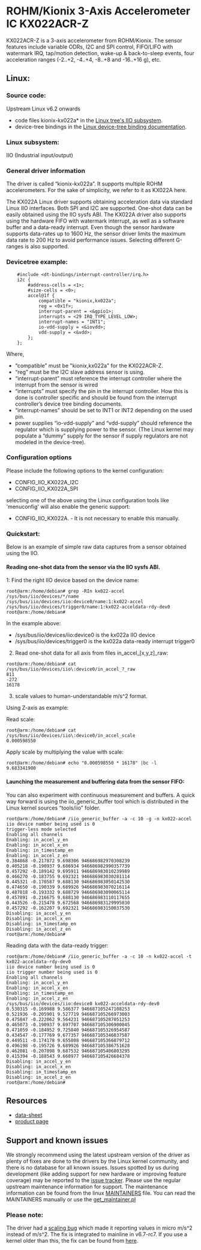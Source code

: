 # ROHM/Kionix 3-Axis Accelerometer IC KX022ACR-Z

KX022ACR-Z is a 3-axis accelerometer from ROHM/Kionix. The sensor features include variable ODRs, I2C and SPI control, FIFO/LIFO with watermark IRQ, tap/motion detection, wake-up & back-to-sleep events, four acceleration ranges (-2..+2, -4..+4, -8..+8 and -16..+16 g), etc.

## Linux:

### Source code:
Upstream Linux v6.2 onwards 
- code files kionix-kx022a* in the [Linux tree's IIO subsystem](https://git.kernel.org/pub/scm/linux/kernel/git/torvalds/linux.git/tree/drivers/iio/accel).
- device-tree bindings in the [Linux device-tree binding documentation](https://git.kernel.org/pub/scm/linux/kernel/git/torvalds/linux.git/tree/Documentation/devicetree/bindings/iio/accel/kionix,kx022a.yaml).


### Linux subsystem:
IIO (Industrial input/output) 

### General driver information

The driver is called “kionix-kx022a”. It supports multiple ROHM accelerometers. For the sake of simplicity, we refer to it as KX022A here.


The KX022A Linux driver supports obtaining acceleration data via standard Linux IIO interfaces. Both SPI and I2C are supported. One-shot data can be easily obtained using the IIO sysfs ABI. The KX022A driver also supports using the hardware FIFO with watermark interrupt, as well as a software buffer and a data-ready interrupt. Even though the sensor hardware supports data-rates up to 1600 Hz, the sensor driver limits the maximum data rate to 200 Hz to avoid performance issues. Selecting different G-ranges is also supported.

### Devicetree example:

```
    #include <dt-bindings/interrupt-controller/irq.h>
    i2c {
        #address-cells = <1>;
        #size-cells = <0>;
        accel@1f {
            compatible = "kionix,kx022a";
            reg = <0x1f>;
            interrupt-parent = <&gpio1>;
            interrupts = <29 IRQ_TYPE_LEVEL_LOW>;
            interrupt-names = "INT1";
            io-vdd-supply = <&iovdd>;
            vdd-supply = <&vdd>;
        };
    };
 ```

Where,

- “compatible” must be "kionix,kx022a" for the KX022ACR-Z.
- “reg” must be the I2C slave address sensor is using.
- “interrupt-parent” must reference the interrupt controller where the interrupt from the sensor is wired 
- “interrupts” must specify the pin in the interrupt controller. How this is done is controller specific and should be found from the interrupt controller’s device tree binding documents.
- “interrupt-names” should be set to INT1 or INT2 depending on the used pin.
- power supplies “io-vdd-supply” and “vdd-supply” should reference the regulator which is supplying power to the sensor. (The Linux kernel may populate a “dummy” supply for the sensor if supply regulators are not modeled in the device-tree).


### Configuration options
Please include the following options to the kernel configuration:
- CONFIG_IIO_KX022A_I2C
- CONFIG_IIO_KX022A_SPI

selecting one of the above using the Linux configuration tools like 'menuconfig' will also enable the generic support:
- CONFIG_IIO_KX022A. - It is not necessary to enable this manually.


### Quickstart:

Below is an example of simple raw data captures from a sensor obtained using the IIO.

#### Reading one-shot data from the sensor via the IIO sysfs ABI.

1: Find the right IIO device based on the device name:

```
root@arm:/home/debian# grep -RIn kx022-accel /sys/bus/iio/devices/*/name
/sys/bus/iio/devices/iio:device0/name:1:kx022-accel
/sys/bus/iio/devices/trigger0/name:1:kx022-acceldata-rdy-dev0
root@arm:/home/debian#
```

In the example above:
- /sys/bus/iio/devices/iio:device0 is the kx022a IIO device
- /sys/bus/iio/devices/trigger0 is the kx022a data-ready interrupt trigger0


2. Read one-shot data for all axis from files in_accel_[x,y,z]_raw:

```
root@arm:/home/debian# cat /sys/bus/iio/devices/iio\:device0/in_accel_?_raw
811
-272
16178
```

3. scale values to human-understandable m/s^2 format.

Using Z-axis as example:

Read scale:

```
root@arm:/home/debian# cat /sys/bus/iio/devices/iio\:device0/in_accel_scale
0.000598550
```
 

Apply scale by multiplying the value with scale:

```
root@arm:/home/debian# echo "0.000598550 * 16178" |bc -l
9.683341900
```


#### Launching the measurement and buffering data from the sensor FIFO:


You can also experiment with continuous measurement and buffers. A quick way forward is using the iio_generic_buffer tool which is distributed in the Linux kernel sources “tools/iio” folder.

```
root@arm:/home/debian# /iio_generic_buffer -a -c 10 -g -n kx022-accel
iio device number being used is 0
trigger-less mode selected
Enabling all channels
Enabling: in_accel_y_en
Enabling: in_accel_x_en
Enabling: in_timestamp_en
Enabling: in_accel_z_en
0.384868 -0.217872 9.698306 946686982970308239
0.405218 -0.190937 9.686934 946686982990357739
0.457292 -0.189142 9.695911 946686983010239989
0.466270 -0.183755 9.692321 946686983030281114
0.445321 -0.170587 9.688130 946686983050142530
0.474650 -0.190339 9.689926 946686983070216114
0.487818 -0.193332 9.688729 946686983090065114
0.457891 -0.216675 9.688130 946686983110117655
0.443526 -0.215478 9.672568 946686983129995030
0.457292 -0.162207 9.692321 946686983150037530
Disabling: in_accel_y_en
Disabling: in_accel_x_en
Disabling: in_timestamp_en
Disabling: in_accel_z_en
root@arm:/home/debian#
```

Reading data with the data-ready trigger: 

```
root@arm:/home/debian# /iio_generic_buffer -a -c 10 -n kx022-accel -t kx022-acceldata-rdy-dev0
iio device number being used is 0
iio trigger number being used is 0
Enabling all channels
Enabling: in_accel_y_en
Enabling: in_accel_x_en
Enabling: in_timestamp_en
Enabling: in_accel_z_en
/sys/bus/iio/devices/iio:device0 kx022-acceldata-rdy-dev0
0.530315 -0.169988 9.586377 946687105247108253
0.521936 -0.205901 9.527719 946687105266973003
0.475847 -0.222062 9.564231 946687105287051253
0.465073 -0.190937 9.697707 946687105306900045
0.471059 -0.184952 9.725840 946687105326954587
0.434547 -0.177769 9.677357 946687105346837587
0.449511 -0.174178 9.655808 946687105366879712
0.496198 -0.195726 9.689926 946687105386751628
0.462081 -0.207098 9.687532 946687105406803295
0.415394 -0.188543 9.668977 946687105426684378
Disabling: in_accel_y_en
Disabling: in_accel_x_en
Disabling: in_timestamp_en
Disabling: in_accel_z_en
root@arm:/home/debian#
```

## Resources
- [data-sheet](https://fscdn.rohm.com/kionix/en/datasheet/kx022acr-z-e.pdf)
- [product page](https://www.rohm.com/products/sensors-mems/accelerometer-ics/kx022acr-z-product#productDetail)

## Support and known issues
We strongly recommend using the latest upstream version of the driver as plenty of fixes are done to the drivers by the Linux kernel community, and there is no database for all known issues. Issues spotted by us during development (like adding support for new hardware or improving feature coverage) may be reported to the [issue tracker](https://github.com/RohmSemiconductor/Linux-Kernel-Sensor-Drivers/issues?q=is%3Aissue+repo%3ALinux-Kernel-Sensor-Drivers+KX022A+in%3Atitle). Please use the regular upstream maintenance information for support. The maintenance information can be found from the linux [MAINTAINERS](https://git.kernel.org/pub/scm/linux/kernel/git/torvalds/linux.git/tree/MAINTAINERS) file. You can read the MAINTAINERS manually or use the [get_maintainer.pl](https://git.kernel.org/pub/scm/linux/kernel/git/torvalds/linux.git/tree/scripts/get_maintainer.pl)

### Please note:

The driver had a [scaling bug](https://github.com/RohmSemiconductor/Linux-Kernel-Sensor-Drivers/issues/5) which made it reporting values in micro m/s^2 instead of m/s^2. The fix is integrated to mainline in v6.7-rc7. If you use a kernel older than this, the fix can be found from [here](https://lore.kernel.org/all/ZTEt7NqfDHPOkm8j@dc78bmyyyyyyyyyyyyydt-3.rev.dnainternet.fi/).
